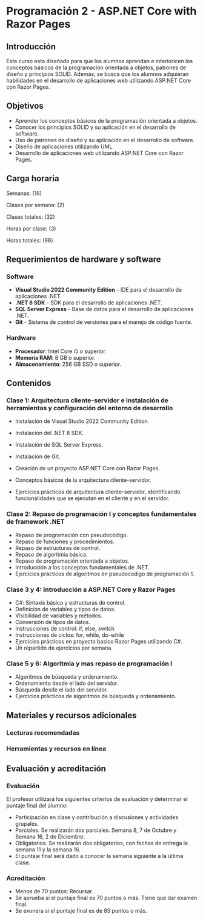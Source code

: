 # Programación 2 - ASP.NET Core with Razor Pages

## Introducción

Este curso esta diseñado para que los alumnos aprendan e interioricen los conceptos básicos de la programación orientada a objetos, patrones de diseño y principios SOLID. Además, se busca que los alumnos adquieran habilidades en el desarrollo de aplicaciones web utilizando ASP.NET Core con Razor Pages. 

## Objetivos

- Aprender los conceptos básicos de la programación orientada a objetos.
- Conocer los principios SOLID y su aplicación en el desarrollo de software.
- Uso de patrones de diseño y su aplicación en el desarrollo de software.
- Diseño de aplicaciones utilizando UML.
- Desarrollo de aplicaciones web utilizando ASP.NET Core con Razor Pages.

## Carga horaria

Semanas: (16)

Clases por semana: (2)

Clases totales: (32)

Horas por clase: (3)

Horas totales: (96)

## Requerimientos de hardware y software

### Software

- **Visual Studio 2022 Community Edition** - IDE para el desarrollo de aplicaciones .NET.
- **.NET 8 SDK** - SDK para el desarrollo de aplicaciones .NET.
- **SQL Server Express** - Base de datos para el desarrollo de aplicaciones .NET.
- **Git** - Sistema de control de versiones para el manejo de código fuente.

### Hardware

- **Procesador**: Intel Core i5 o superior.
- **Memoria RAM**: 8 GB o superior.
- **Almacenamiento**: 256 GB SSD o superior.

## Contenidos

### Clase 1: Arquitectura cliente-servidor e instalación de herramientas y configuración del entorno de desarrollo

- Instalación de Visual Studio 2022 Community Edition.
- Instalación del .NET 8 SDK.
- Instalación de SQL Server Express.
- Instalación de Git.
- Creación de un proyecto ASP.NET Core con Razor Pages.

- Conceptos básicos de la arquitectura cliente-servidor.
- Ejercicios prácticos de arquitectura cliente-servidor, identificando funcionalidades que se ejecutan en el cliente y en el servidor.

### Clase 2: Repaso de programación I y conceptos fundamentales de framework .NET

- Repaso de programación con pseudocódigo.
- Repaso de funciones y procedimientos.
- Repaso de estructuras de control.
- Repaso de algoritmia básica.
- Repaso de programación orientada a objetos.
- Introducción a los conceptos fundamentales de .NET.
- Ejercicios prácticos de algoritmos en pseudocodigo de programación 1.

### Clase 3 y 4: Introducción a ASP.NET Core y Razor Pages

- C#: Sintaxis básica y estructuras de control.
- Definición de variables y tipos de datos.
- Visibilidad de variables y métodos.
- Conversión de tipos de datos.
- Instrucciones de control: if, else, switch
- Instrucciones de ciclos: for, while, do-while
- Ejercicios prácticos en proyecto basico Razor Pages utilizando C#.
- Un repartido de ejercicios por semana.

### Clase 5 y 6: Algoritmia y mas repaso de programación I

- Algoritmos de búsqueda y ordenamiento.
- Ordenamiento desde el lado del servidor.
- Búsqueda desde el lado del servidor.
- Ejercicios prácticos de algoritmos de búsqueda y ordenamiento.

## Materiales y recursos adicionales

### Lecturas recomendadas

### Herramientas y recursos en línea

## Evaluación y acreditación

### Evaluación

El profesor utilizará los siguientes criterios de evaluación y determinar el puntaje final del alumno:

- Participación en clase y contribución a discusiones y actividades grupales.
- Parciales. Se realizarán dos parciales. Semana 8, 7 de Octubre y Semana 16, 2 de Diciembre.
- Obligatorios. Se realizarán dos obligatorios, con fechas de entrega la semana 11 y la semana 16.
- El puntaje final será dado a conocer la semana siguiente a la última clase.

### Acreditación

- Menos de 70 puntos: Recursar.
- Se aprueba si el puntaje final es 70 puntos o más. Tiene que dar examen final.
- Se exonera si el puntaje final es de 85 puntos o más.
